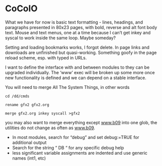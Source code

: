 # CoCoIO
What we have for now is basic text formatting - lines, headings, and paragraphs presented in 80x23 pages, with bold, reverse and alt font body text. Mouse and text menus, one at a time because I can’t get inkey and syscal to work inside the same loop. Maybe someday? 

Setting and loading bookmarks works, I forgot delete. In page links and downloads are unfinished but quasi-working. Something goofy in the page reload scheme, esp. with typed in URLs.

I want to define the interface with and between modules to they can be upgraded individually. The ‘www’ exec will be broken up some more once new functionality is defined and we can depend on a stable interface. 

You will need to merge All The System Things, in other words

    cd /dd/cmds
    
    rename gfx2 gfx2.org
    
    merge gfx2.org inkey syscall >gfx2
  
you may also want to merge everything except www.b09 into one glob, the utilities do not change as often as www.b09.

* In most modules, search for “debug” and set debug:=TRUE for additional output
* Search for the string “ DB “ for any specific debug help 
* less significant variable assignments are indented and use generic names 
  (int1, etc)
